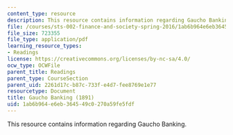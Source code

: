 ```yaml
---
content_type: resource
description: This resource contains information regarding Gaucho Banking.
file: /courses/sts-002-finance-and-society-spring-2016/1ab6b964e6eb364549c0270a59fe5fdf_MITSTS_002S16_Lawson.pdf
file_size: 723355
file_type: application/pdf
learning_resource_types:
- Readings
license: https://creativecommons.org/licenses/by-nc-sa/4.0/
ocw_type: OCWFile
parent_title: Readings
parent_type: CourseSection
parent_uid: 2261d17c-b87c-733f-e4d7-fee8769e1e77
resourcetype: Document
title: Gaucho Banking (1891)
uid: 1ab6b964-e6eb-3645-49c0-270a59fe5fdf
---
```

This resource contains information regarding Gaucho Banking.